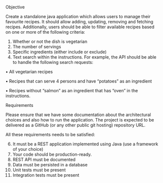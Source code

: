 Objective

Create a standalone java application which allows users to manage their favourite recipes. It should
allow adding, updating, removing and fetching recipes. Additionally, users should be able to filter
available recipes based on one or more of the following criteria:

1. Whether or not the dish is vegetarian
2. The number of servings
3. Specific ingredients (either include or exclude)
4. Text search within the instructions.
   For example, the API should be able to handle the following search requests:
   
• All vegetarian recipes 

• Recipes that can serve 4 persons and have “potatoes” as an ingredient

• Recipes without “salmon” as an ingredient that has “oven” in the instructions.

   Requirements

   Please ensure that we have some documentation about the architectural choices and also how to
   run the application. The project is expected to be delivered as a GitHub (or any other public git
   hosting) repository URL.

   All these requirements needs to be satisfied:

6. It must be a REST application implemented using Java (use a framework of your choice)
7. Your code should be production-ready.
8. REST API must be documented
9. Data must be persisted in a database
10. Unit tests must be present
11. Integration tests must be present